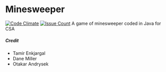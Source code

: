# Minesweeper
[![Code Climate](https://codeclimate.com/github/SST-CTF/minesweeper/badges/gpa.svg)](https://codeclimate.com/github/SST-CTF/minesweeper)
[![Issue Count](https://codeclimate.com/github/SST-CTF/minesweeper/badges/issue_count.svg)](https://codeclimate.com/github/SST-CTF/minesweeper)
A game of minesweeper coded in Java for CSA

##### Credit
- Tamir Enkjargal
- Dane Miller
- Otakar Andrysek
